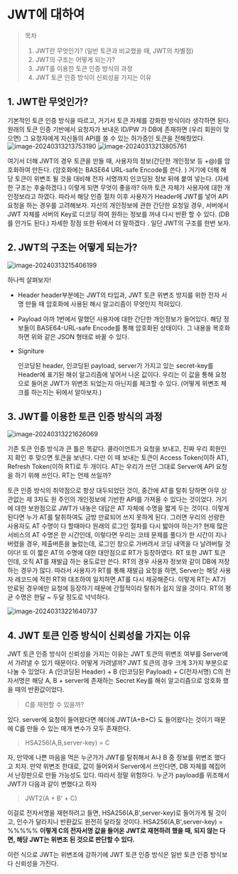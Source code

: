 # JWT에 대하여

> 목차
>
> 1. JWT란 무엇인가? (일반 토큰과 비교했을 때, JWT의 차별점)
> 2. JWT의 구조는 어떻게 되는가? 
> 3. JWT를 이용한 토큰 인증 방식의 과정 
> 4. JWT 토큰 인증 방식이 신뢰성을 가지는 이유 

## 1. JWT란 무엇인가? 

기본적인 토큰 인증 방식을 따르고, 거기서 토큰 자체를 강화한 방식이라 생각하면 된다. 원래의 토큰 인증 기반에서 요청자가 보내온 ID/PW 가 DB에 존재하면 (우리 회원이 맞으면) 그 요청자에게 자신들의 API를 쓸 수 있는 허가증인 토큰을 전해줬었다. 
![image-20240313213753190](https://github.com/dalcheonroadhead/Theory-study/assets/102154788/8f5bc05b-12dd-4645-92ca-455dc644c652)
![image-20240313213805761](https://github.com/dalcheonroadhead/Theory-study/assets/102154788/5a9c3cd7-fc70-496d-b09d-fbd2ff823599)



여기서 더해 JWT의 경우 토큰을 만들 때, 사용자의 정보(간단한 개인정보 등 +@)를  암호화하여 만든다. (암호화에는 BASE64 URL-safe Encode를 쓴다. )  거기에 더해 해당 토큰이 위변조 될 것을 대비해 전자 서명까지 인코딩된 정보 뒤에 붙여 넣는다. (자세한 구조는 후술하겠다.) 이렇게 되면 무엇이 좋을까? 아까 토큰 자체가 사용자에 대한 개인정보라고 하였다. 따라서 해당 인증 절차 이후 사용자가 Header에 JWT를 넣어 API 요청을 하는 경우를 고려해보자. 자신의 개인정보에 관한 간단한 요청일 경우, 서버에서 JWT 자체를 서버의 Key로 디코딩 하여 원하는 정보를 꺼내 다시 반환 할 수 있다. (DB를 안가도 된다.) 자세한 장점 또한 뒤에서 더 말하겠다 . 
일단 JWT의 구조를 한번 보자. 

## 2. JWT의 구조는 어떻게 되는가? 
![image-20240313215406199](https://github.com/dalcheonroadhead/Theory-study/assets/102154788/e2d04d32-248f-4086-8f1d-5f8a3999bba3)



하나씩 살펴보자! 

- Header 
  header부분에는 JWT의 타입과, 
  JWT 토큰 위변조 방지를 위한 전자 서명 만들 때 암호화에 사용된 해시 알고리즘이 무엇인지 적혀있다. 

- Payload
  아까 1번에서 말했던 사용자에 대한 간단한 개인정보가 들어있다. 해당 정보들이 BASE64-URL-safe Encode를 통해 암호화된 상태이다. 그 내용을 복호화 하면 위와 같은 JSON 형태로 바꿀 수 있다.

- Signiture

  인코딩된 header, 인코딩된 payload, server가 가지고 있는 secret-key를 Header에 표기된 해쉬 알고리즘에 넣어서 나온 값이다. 우리는 이 값을 통해 요청으로 들어온 JWT가 위변조 되었는지 아닌지를 체크할 수 있다. (어떻게 위변조 체크를 하는지는 뒤에서 알아보자.)

  

 ## 3. JWT를 이용한 토큰 인증 방식의 과정
![image-20240313221626069](https://github.com/dalcheonroadhead/Theory-study/assets/102154788/80ce08b1-d43b-46f3-8e12-765f717b1007)



기존 토큰 인증 방식과 큰 틀은 똑같다. 클라이언트가 요청을 보내고, 진짜 우리 회원인지 확인 후 맞으면 토큰을 보낸다. 다만 이 때 보내는 토큰이 Access Token(이하 AT), Refresh Token(이하 RT)로 두 개이다. AT는 우리가 쓰던 그대로 Server에 API 요청을 하기 위해 쓰인다. RT는 언제 쓰일까? 

토큰 인증 방식의 취약점으로 항상 대두되었던 것이, 중간에 AT를 탈취 당하면 아무 상관없는 제 3자도 원 주인의 개인정보에 기반한 API를 가져올 수 있다는 것이었다. 거기에 대한 보완점으로 JWT가 내놓은 대답은 AT 자체에 수명을 짧게 두는 것이다. 이렇게 된다면 누가 AT를 탈취하여도 금방 만료되어 쓰지 못하게 된다. 
  그러면 우리의 선량한 사용자도 AT 수명이 다 할때마다 원래의 로그인 절차를 다시 밟아야 하는가? 현재 많은 서비스의 AT 수명은 한 시간인데, 이렇다면 우리는 코테 문제를 풀다가 한 시간이 지나버렸을 경우, 제출버튼을 눌렀는데, 로그인 창으로 가버려서 코딩 내역을 다 날려버릴 것이다! 
  또 이 짧은 AT의 수명에 대한 대안점으로 RT가 등장하였다. RT 또한 JWT 토큰인데, 오직 AT를 재발급 하는 용도로만 쓴다. RT의 경우 사용자 정보와 같이 DB에 저장하는 경우가 많다. 따라서 사용자가 RT를 통해 재발급 요청을 하면, Server는 해당 사용자 레코드에 적힌 RT와 대조하여 일치하면 AT를 다시 제공해준다. 이렇게 RT는 AT가 만료된 경우에만 요청에 등장하기 때문에 간헐적이라 탈취가 쉽지 않을 것이다. RT의 평균 수명은 한달 ~ 두달 정도로 넉넉하다. 

![image-20240313221640737](https://github.com/dalcheonroadhead/Theory-study/assets/102154788/5da48d26-6890-4c95-ad3a-4722ae8e2a4c)


## 4. JWT 토큰 인증 방식이 신뢰성을 가지는 이유 

JWT 토큰 인증 방식이 신뢰성을 가지는 이유는 JWT 토큰의 위변조 여부를 Server에서 가려낼 수 있기 때문이다.  어떻게 가려낼까? JWT 토큰의 경우 크게 3가지 부분으로 나눌 수 있었다. 
A (인코딩된 Header) + B (인코딩된 Payload) + C(전자서명) 
C의 전자서명은 해당 A, B + server에 존재하는 Secret Key를 해쉬 알고리즘으로 암호화 했을 때의 반환값이었다. 

> C를 재현할 수 있을까? 

있다. server에 요청이 들어왔다면 헤더에 JWT(A+B+C) 도 들어왔다는 것이기 때문에 C를 만들 수 있는 매개 변수가 모두 존재한다. 

> HSA256(A,B,server-key) = C  

자, 만약에 나쁜 마음을 먹은 누군가가 JWT를 탈취해서 A나 B 중 정보를 위변조 했다고 치자. 만약 위변조 한대로, 값이 들어와서 Server에서 쓰인다면, DB 자체를 헤집어서 난장판으로 만들 가능성도 있다. 따라서 정말 위험하다. 
  누군가 payload를 위조해서 JWT가 다음과 같이 변했다고 하자 

> JWT2(A + B' + C) 

이걸로 전자서명을 재현하려고 들면, HSA256(A,B',server-key)로 들어가게 될 것이고, 인수가 달라지니 반환값도 완전히 달라질 것이다. HSA256(A,B',server-key) = %%%%% 
**이렇게 C의 전자서명 값을 들어온 JWT로 재현하려 했을 때, 되지 않는 다면, 해당 JWT는 위변조 된 것으로 판단할 수 있다.**

이런 식으로 JWT는 위변조에 강하기에 JWT 토큰 인증 방식은 일반 토큰 인증 방식보다 신뢰성을 가진다. 
